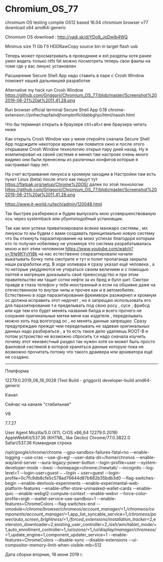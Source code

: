 # Chromium_OS_77
chromium OS testing compile OS12  based 16.04 chromium browser v77 download x64 amd64-generic

Chromium OS download : http://yadi.sk/d/YDo9_JoDwIb4WQ

Minimus size 11 Gb Гб HDDRawCopy source bin in target flash usb 

Теперь может просматривать в проводнике и ext разделы хотя ранее умел видеть только ntfs fat можно посмотреть теперь свои фаилы на томе где у вас линукс установлен

Расширение Secure Shell App надо ставить в паре с Crosh Window поможет нашей дальнеишей разработке

Alternative my hack run Crosh Window https://github.com/Griggorii/Chromium_OS_77/blob/master/Screenshot%202019-06-21%20at%2011.41.28.png

Run browser official terminal Secure Shell App 0.18 chrome-extension://pnhechapfaindjhompbnflcldabbghjo/html/nassh.html

Что бы терминал открыть в браузере ctrl+alt+t вне браузера читать ниже

Как открыть Crosh Window как у меня откройте сначала Secure Shell App подождите некоторое время там появится окно и после этого открываем Crosh Window технологию открыл пару дней назад. Ну я компилировал на своей системе и менял там настроек очень много видимо они были пренесены из различных конфигов которые я настраивал пару лет.

На счет встраивания линукса в хромиум заходим в Настройки там есть пункт Linux (beta) после этого как пишут тут  https://flatpak.org/setup/Chrome%20OS/ далее по этой технологии https://github.com/Griggorii/Chromium_OS_77/blob/master/Screenshot%202019-06-21%20at%2011.41.28.png 

https://www.it-world.ru/tech/admin/120048.html

Так быстрее разберемся и будем выпускать мою усовершенствованую ось через systemback или убунтоподобный установщик.

Так как мои успехи приватизировали всякие манжаро системы , мх линуксы то мы будем с вами создавать принципиально новую систему что бы откинуть паразитирование на моих успехах благодоря которым кто то получил нобелевку не упомянув что система разрабатывалась мною и вот этим человеком https://www.youtube.com/watch?v=1He9KYyYt6k на нас естественно спаразитировали начали выкатывать бочку типа смотрите и тут и полит пропаганда закрыла наши разработки итд.
В ходе холивара я сразу указал ещё человека , а то неторые умудряются не утираться своим величием и с помощью лаптей и матрешек доказывать своё превосходство и при этом правительство им тащит сотни нефти за их бред и булл шит. Смотри правде в глаза телефон у тебя иностранный и если на обшивке даже на отечественном то внутри чипы и прочее как и в автомобилях. Естественно в ходе паразитирования фреимворк разжирнел и хромиум ос должна исправить этот недочет , но я запрещаю использовать его для паразитирования т.е пределывать под свою росу , сусе , фрибсд или кде  тем кто будет менять названия билда и всего прочего не сохраняя оригинальные метки меня как издателя , переделывать можно хоть под волгоград ос , но менять данные запрещаю. Сразу предупреждаю прежде чем переделывать не задевая оригинальных данных надо разбираться , а то есть такое дело удаляешь ROOT-B и потом устроиство не возможно сбросить т.е надо сначала изучить почему этот неизвестный раздел так нужен хотя он может быть просто фаиловой системой в которой храняться данные которую пока не возможно прочитать потому что такого драивера или архиватора ещё не создано.

__________________________________________________________________________________________________________________________________


Платформа

12279.0.2019_06_18_0028 (Test Build - griggorii) developer-build amd64-generic

Канал

Сейчас на канале "стабильная"

V8

7.7.27

User Agent
Mozilla/5.0 (X11; CrOS x86_64 12279.0.2019) AppleWebKit/537.36 (KHTML, like Gecko) Chrome/77.0.3822.0 Safari/537.36
Командная строка

/opt/google/chrome/chrome --gpu-sandbox-failures-fatal=no --enable-logging --use-cras --use-gl=egl --user-data-dir=/home/chronos --enable-wayland-server --aura-legacy-power-button --login-profile=user --system-developer-mode --bwsi --homepage=chrome://newtab/ --incognito --log-level=1 --login-user=$guest --login-user=$guest --login-profile=0c7fc9db8cfe5c578ad76644d87b682b35bdb3d0 --flag-switches-begin --enable-devtools-experiments --enable-experimental-web-platform-features --enable-offer-store-unmasked-wallet-cards --enable-quic --enable-webgl2-compute-context --enable-webvr --force-color-profile=srgb --wallet-service-use-sandbox=1 --enable-features=ChromeColors --flag-switches-end --vmodule=*/chrome/browser/chromeos/account_manager/*=1,*/chromeos/components/account_manager/*=1,app_list_syncable_service=1,*/chromeos/power/auto_screen_brightness/*=1,*/forced_extensions/installation_tracker*=2,extension_downloader=2,existing_user_controller=2,*/ash/wm/tablet_mode/*=1,auto_enrollment_controller=1,*/ui/ozone/*=1,*/ui/display/manager/chromeos/*=1,update_engine=1,component_updater_service=1 --enable-features=ChromeColors --disable-sync --disable-extensions --ui-compositor-memory-limit-when-visible-mb=512

Дата сборки
вторник, 18 июня 2019 г.
